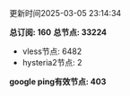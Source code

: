 更新时间2025-03-05 23:14:34

**总订阅: 160**
**总节点: 33224**
- vless节点: 6482
- hysteria2节点: 2

**google ping有效节点: 403**
